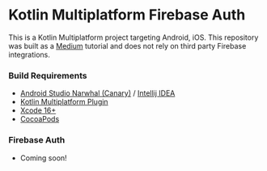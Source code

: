 # Kotlin Multiplatform Firebase Auth

This is a Kotlin Multiplatform project targeting Android, iOS. This repository was built as a [Medium](https://medium.com/) tutorial and does not rely on third party Firebase integrations.

### Build Requirements
* [Android Studio Narwhal (Canary)](https://developer.android.com/studio/preview) / [Intellij IDEA](https://www.jetbrains.com/idea/download/?section=mac)
* [Kotlin Multiplatform Plugin](https://plugins.jetbrains.com/plugin/14936-kotlin-multiplatform)
* [Xcode 16+](https://developer.apple.com/xcode/)
* [CocoaPods](https://cocoapods.org/)

### Firebase Auth
* Coming soon!
